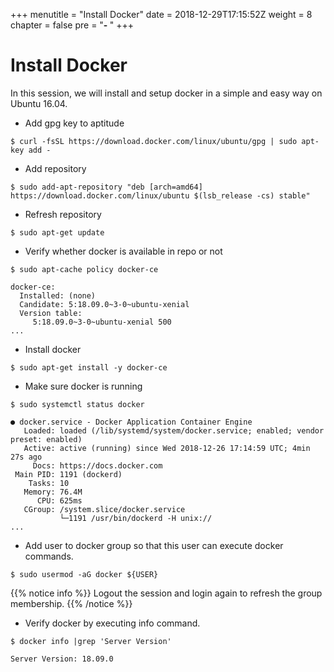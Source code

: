 +++
menutitle = "Install Docker"
date = 2018-12-29T17:15:52Z
weight = 8
chapter = false
pre = "<b>- </b>"
+++

# Install Docker

In this session, we will install and setup docker in a simple and easy way on Ubuntu 16.04.

- Add gpg key to aptitude

```shell
$ curl -fsSL https://download.docker.com/linux/ubuntu/gpg | sudo apt-key add -
```

- Add repository

```shell
$ sudo add-apt-repository "deb [arch=amd64] https://download.docker.com/linux/ubuntu $(lsb_release -cs) stable"
```

- Refresh repository

```shell
$ sudo apt-get update
```

- Verify whether docker is available in repo or not

```shell
$ sudo apt-cache policy docker-ce
```

```
docker-ce:
  Installed: (none)
  Candidate: 5:18.09.0~3-0~ubuntu-xenial
  Version table:
     5:18.09.0~3-0~ubuntu-xenial 500
...
```

- Install docker

```shell
$ sudo apt-get install -y docker-ce
```

- Make sure docker is running

```shell
$ sudo systemctl status docker
```

```
● docker.service - Docker Application Container Engine
   Loaded: loaded (/lib/systemd/system/docker.service; enabled; vendor preset: enabled)
   Active: active (running) since Wed 2018-12-26 17:14:59 UTC; 4min 27s ago
     Docs: https://docs.docker.com
 Main PID: 1191 (dockerd)
    Tasks: 10
   Memory: 76.4M
      CPU: 625ms
   CGroup: /system.slice/docker.service
           └─1191 /usr/bin/dockerd -H unix://
...
```

- Add user to docker group so that this user can execute docker commands.

```shell
$ sudo usermod -aG docker ${USER}
```
{{% notice info %}}
Logout the session and login again to refresh the group membership.
{{% /notice %}}

- Verify docker by executing info command.

```shell
$ docker info |grep 'Server Version'
```

```console
Server Version: 18.09.0
```
